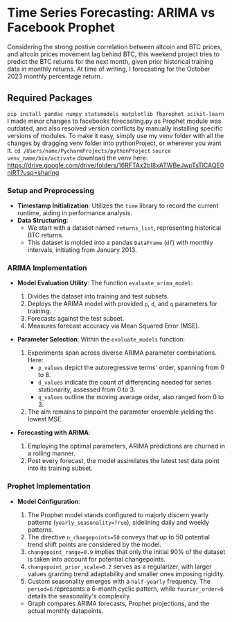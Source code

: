 # Time Series Forecasting: ARIMA vs Facebook Prophet
Considering the strong postive correlation between altcoin and BTC prices, and altcoin prices movement lag behind BTC, this weekend project tries to predict the BTC returns for the next month, given prior historical training data in monthly returns. At time of writing, I forecasting for the October 2023 monthly percentage return.

## Required Packages
`pip install pandas numpy statsmodels matplotlib fbprophet scikit-learn`
I made minor changes to facebooks forecasting.py as Prophet module was outdated, and also resolved version conflicts by manually installing specific versions of modules. To make it easy, simply use my venv folder with all the changes by dragging venv folder into pythonProject, or wherever you want it.
`cd /Users/name/PycharmProjects/pythonProject`
`source venv_name/bin/activate`
download the venv here: https://drive.google.com/drive/folders/16RFTAx2bI8xATWBeJwpTsTlCAQE0niRT?usp=sharing

### Setup and Preprocessing
- **Timestamp Initialization**: Utilizes the `time` library to record the current runtime, aiding in performance analysis.
- **Data Structuring**:
  - We start with a dataset named `returns_list`, representing historical BTC returns.
  - This dataset is molded into a pandas `DataFrame` (`df`) with monthly intervals, initiating from January 2013.

### ARIMA Implementation
- **Model Evaluation Utility**: The function `evaluate_arima_model`:
  1. Divides the dataset into training and test subsets.
  2. Deploys the ARIMA model with provided `p`, `d`, and `q` parameters for training.
  3. Forecasts against the test subset.
  4. Measures forecast accuracy via Mean Squared Error (MSE).
  
- **Parameter Selection**: Within the `evaluate_models` function:
  1. Experiments span across diverse ARIMA parameter combinations. Here:
     - `p_values` depict the autoregressive terms' order, spanning from 0 to 8.
     - `d_values` indicate the count of differencing needed for series stationarity, assessed from 0 to 3.
     - `q_values` outline the moving average order, also ranged from 0 to 3.
  2. The aim remains to pinpoint the parameter ensemble yielding the lowest MSE.

- **Forecasting with ARIMA**:
  1. Employing the optimal parameters, ARIMA predictions are churned in a rolling manner.
  2. Post every forecast, the model assimilates the latest test data point into its training subset.


### Prophet Implementation
- **Model Configuration**:
  1. The Prophet model stands configured to majorly discern yearly patterns (`yearly_seasonality=True`), sidelining daily and weekly patterns.
  2. The directive `n_changepoints=50` conveys that up to 50 potential trend shift points are considered by the model.
  3. `changepoint_range=0.9` implies that only the initial 90% of the dataset is taken into account for potential changepoints.
  4. `changepoint_prior_scale=0.2` serves as a regularizer, with larger values granting trend adaptability and smaller ones imposing rigidity.
  5. Custom seasonality emerges with a `half-yearly` frequency. The `period=6` represents a 6-month cyclic pattern, while `fourier_order=6` details the seasonality's complexity.

  - Graph compares ARIMA forecasts, Prophet projections, and the actual monthly datapoints.

